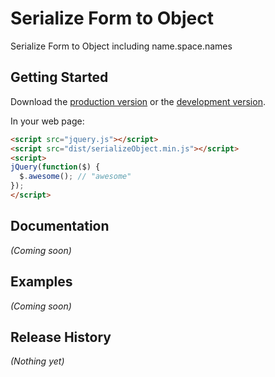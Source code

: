 # Serialize Form to Object

Serialize Form to Object including name.space.names

## Getting Started
Download the [production version][min] or the [development version][max].

[min]: https://raw.github.com/davetayls/jquery.serializeObject/master/dist/serializeObject.min.js
[max]: https://raw.github.com/davetayls/jquery.serializeObject/master/dist/serializeObject.js

In your web page:

```html
<script src="jquery.js"></script>
<script src="dist/serializeObject.min.js"></script>
<script>
jQuery(function($) {
  $.awesome(); // "awesome"
});
</script>
```

## Documentation
_(Coming soon)_

## Examples
_(Coming soon)_

## Release History
_(Nothing yet)_
